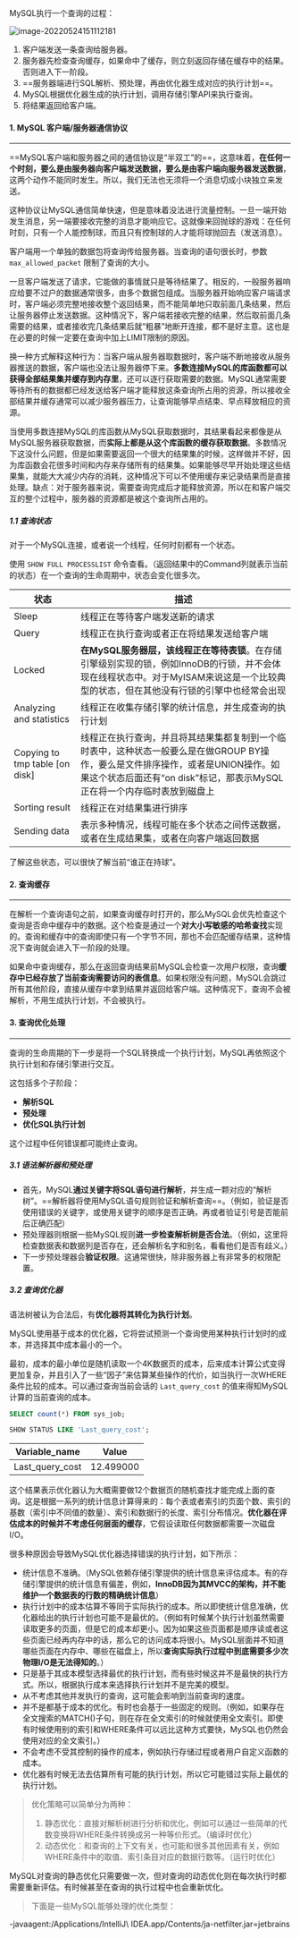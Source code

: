MySQL执行一个查询的过程：

![image-20220524151112181](img/image-20220524151112181.png)

1. 客户端发送一条查询给服务器。
2. 服务器先检查查询缓存，如果命中了缓存，则立刻返回存储在缓存中的结果。否则进入下一阶段。
3. ==服务器端进行SQL解析、预处理，再由优化器生成对应的执行计划==。
4. MySQL根据优化器生成的执行计划，调用存储引擎API来执行查询。
5. 将结果返回给客户端。



#### 1. MySQL 客户端/服务器通信协议

---

==MySQL客户端和服务器之间的通信协议是“半双工”的==，这意味着，**在任何一个时刻，要么是由服务器向客户端发送数据，要么是由客户端向服务器发送数据**，这两个动作不能同时发生。所以，我们无法也无须将一个消息切成小块独立来发送。

这种协议让MySQL通信简单快速，但是意味着没法进行流量控制。一旦一端开始发生消息，另一端要接收完整的消息才能响应它。这就像来回抛球的游戏：在任何时刻，只有一个人能控制球，而且只有控制球的人才能将球抛回去（发送消息）。

客户端用一个单独的数据包将查询传给服务器。当查询的语句很长时，参数 `max_allowed_packet` 限制了查询的大小。

一旦客户端发送了请求，它能做的事情就只是等待结果了。相反的，一般服务器响应给要不过户的数据通常很多，由多个数据包组成。当服务器开始响应客户端请求时，客户端必须完整地接收整个返回结果，而不能简单地只取前面几条结果，然后让服务器停止发送数据。这种情况下，客户端若接收完整的结果，然后取前面几条需要的结果，或者接收完几条结果后就“粗暴”地断开连接，都不是好主意。这也是在必要的时候一定要在查询中加上LIMIT限制的原因。

换一种方式解释这种行为：当客户端从服务器取数据时，客户端不断地接收从服务器推送的数据，客户端也没法让服务器停下来。**多数连接MySQL的库函数都可以获得全部结果集并缓存到内存里**，还可以逐行获取需要的数据。MySQL通常需要等待所有的数据都已经发送给客户端才能释放这条查询所占用的资源，所以接收全部结果并缓存通常可以减少服务器压力，让查询能够早点结束、早点释放相应的资源。

当使用多数连接MySQL的库函数从MySQL获取数据时，其结果看起来都像是从MySQL服务器获取数据，而**实际上都是从这个库函数的缓存获取数据**。多数情况下这没什么问题，但是如果需要返回一个很大的结果集的时候，这样做并不好，因为库函数会花很多时间和内存来存储所有的结果集。如果能够尽早开始处理这些结果集，就能大大减少内存的消耗，这种情况下可以不使用缓存来记录结果而是直接处理。缺点：对于服务器来说，需要查询完成后才能释放资源，所以在和客户端交互的整个过程中，服务器的资源都是被这个查询所占用的。

##### 1.1 查询状态

对于一个MySQL连接，或者说一个线程，任何时刻都有一个状态。

使用 `SHOW FULL PROCESSLIST` 命令查看。（返回结果中的Command列就表示当前的状态）在一个查询的生命周期中，状态会变化很多次。

| 状态                           | 描述                                                         |
| ------------------------------ | ------------------------------------------------------------ |
| Sleep                          | 线程正在等待客户端发送新的请求                               |
| Query                          | 线程正在执行查询或者正在将结果发送给客户端                   |
| Locked                         | **在MySQL服务器层，该线程正在等待表锁**。在存储引擎级别实现的锁，例如InnoDB的行锁，并不会体现在线程状态中。对于MyISAM来说这是一个比较典型的状态，但在其他没有行锁的引擎中也经常会出现 |
| Analyzing and statistics       | 线程正在收集存储引擎的统计信息，并生成查询的执行计划         |
| Copying to tmp table [on disk] | 线程正在执行查询，并且将其结果集都复制到一个临时表中，这种状态一般要么是在做GROUP BY操作，要么是文件排序操作，或者是UNION操作。如果这个状态后面还有“on disk”标记，那表示MySQL正在将一个内存临时表放到磁盘上 |
| Sorting result                 | 线程正在对结果集进行排序                                     |
| Sending data                   | 表示多种情况，线程可能在多个状态之间传送数据，或者在生成结果集，或者在向客户端返回数据 |

了解这些状态，可以很快了解当前“谁正在持球”。



#### 2. 查询缓存

---

在解析一个查询语句之前，如果查询缓存时打开的，那么MySQL会优先检查这个查询是否命中缓存中的数据。这个检查是通过一个**对大小写敏感的哈希查找**实现的。查询和缓存中的查询即使只有一个字节不同，那也不会匹配缓存结果，这种情况下查询就会进入下一阶段的处理。

如果命中查询缓存，那么在返回查询结果前MySQL会检查一次用户权限，查询**缓存中已经存放了当前查询需要访问的表信息**。如果权限没有问题，MySQL会跳过所有其他阶段，直接从缓存中拿到结果并返回给客户端。这种情况下，查询不会被解析，不用生成执行计划，不会被执行。



#### 3. 查询优化处理

---

查询的生命周期的下一步是将一个SQL转换成一个执行计划，MySQL再依照这个执行计划和存储引擎进行交互。

这包括多个子阶段：

- **解析SQL**
- **预处理**
- **优化SQL执行计划**

这个过程中任何错误都可能终止查询。

##### 3.1 语法解析器和预处理

- 首先，MySQL**通过关键字将SQL语句进行解析**，并生成一颗对应的“解析树”。==解析器将使用MySQL语句规则验证和解析查询==。（例如，验证是否使用错误的关键字，或使用关键字的顺序是否正确，再或者验证引号是否能前后正确匹配）
- 预处理器则根据一些MySQL规则**进一步检查解析树是否合法**。（例如，这里将检查数据表和数据列是否存在，还会解析名字和别名，看看他们是否有歧义。）
- 下一步预处理器会**验证权限**。这通常很快，除非服务器上有非常多的权限配置。

##### 3.2 查询优化器

语法树被认为合法后，有**优化器将其转化为执行计划**。

MySQL使用基于成本的优化器，它将尝试预测一个查询使用某种执行计划时的成本，并选择其中成本最小的一个。

最初，成本的最小单位是随机读取一个4K数据页的成本，后来成本计算公式变得更加复杂，并且引入了一些“因子”来估算某些操作的代价，如当执行一次WHERE条件比较的成本。可以通过查询当前会话的 `Last_query_cost` 的值来得知MySQL计算的当前查询的成本。

```sql
SELECT count(*) FROM sys_job;

SHOW STATUS LIKE 'Last_query_cost';
```

| Variable_name   | Value     |
| --------------- | --------- |
| Last_query_cost | 12.499000 |

这个结果表示优化器认为大概需要做12个数据页的随机查找才能完成上面的查询。这是根据一系列的统计信息计算得来的：每个表或者索引的页面个数、索引的基数（索引中不同值的数量）、索引和数据行的长度、索引分布情况。**优化器在评估成本的时候并不考虑任何层面的缓存**，它假设读取任何数据都需要一次磁盘I/O。

很多种原因会导致MySQL优化器选择错误的执行计划，如下所示：

- 统计信息不准确。（MySQL依赖存储引擎提供的统计信息来评估成本。有的存储引擎提供的统计信息有偏差，例如，**InnoDB因为其MVCC的架构，并不能维护一个数据表的行数的精确统计信息**）
- 执行计划中的成本估算不等同于实际执行的成本。所以即使统计信息准确，优化器给出的执行计划也可能不是最优的。（例如有时候某个执行计划虽然需要读取更多的页面，但是它的成本却更小。因为如果这些页面都是顺序读或者这些页面已经再内存中的话，那么它的访问成本将很小。MySQL层面并不知道哪些页面在内存中、哪些在磁盘上，所以**查询实际执行过程中到底需要多少次物理I/O是无法得知的**。）
- 只是基于其成本模型选择最优的执行计划，而有些时候这并不是最快的执行方式。所以，根据执行成本来选择执行计划并不是完美的模型。
- 从不考虑其他并发执行的查询，这可能会影响到当前查询的速度。
- 并不是都基于成本的优化。有时也会基于一些固定的规则。（例如，如果存在全文搜索的MATCH()子句，则在存在全文索引的时候就使用全文索引。即使有时候使用别的索引和WHERE条件可以远比这种方式要快，MySQL也仍然会使用对应的全文索引。）
- 不会考虑不受其控制的操作的成本，例如执行存储过程或者用户自定义函数的成本。
- 优化器有时候无法去估算所有可能的执行计划，所以它可能错过实际上最优的执行计划。

> 优化策略可以简单分为两种：
>
> 1. 静态优化：直接对解析树进行分析和优化，例如可以通过一些简单的代数变换将WHERE条件转换成另一种等价形式。（编译时优化）
> 2. 动态优化：和查询的上下文有关，也可能和很多其他因素有关，例如WHERE条件中的取值、索引条目对应的数据行数等。（运行时优化）

MySQL对查询的静态优化只需要做一次，但对查询的动态优化则在每次执行时都需要重新评估。有时候甚至在查询的执行过程中也会重新优化。

>下面是一些MySQL能够处理的优化类型：
>
>



-javaagent:/Applications/IntelliJ\ IDEA.app/Contents/ja-netfilter.jar=jetbrains



























